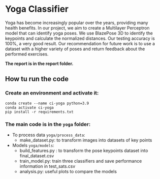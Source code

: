 Yoga Classifier
==============================

Yoga has become increasingly popular over the years, providing many health benefits. In our project, we aim to create a Multilayer Perceptron model that can identify yoga poses. We use BlazePose 3D to identify the keypoints and calculate the normalized distances. Our testing accuracy is 100%, a very good result. Our recommendation for future work is to use a dataset with a higher variety of poses and return feedback about the performed exercises.

**The report is in the report folder.**

## How tu run the code

### Create an environment and activate it:
 ```
conda create --name ci-yoga python=3.9
conda activate ci-yoga
pip install -r requirements.txt
 ```

### The main code is in the `yoga` folder:

- To process data `yoga/process_data`:
    - make_dataset.py: to transform images into datasets of key points
- Models `yoga/models`:
    - build_features.py : to transform the pose keypoints dataset into final_dataset.csv
    - train_model.py: train three classifiers and save performance information in test_sats.csv
    - analysis.py: useful plots to compare the models